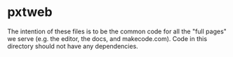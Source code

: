 # pxtweb

The intention of these files is to be the common code for all the
"full pages" we serve (e.g. the editor, the docs, and makecode.com).
Code in this directory should not have any dependencies.